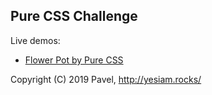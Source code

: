 ## Pure CSS Challenge

Live demos:
- [Flower Pot by Pure CSS](https://codepen.io/yesiamrocks/full/VgbdRP)

Copyright (C) 2019 Pavel, http://yesiam.rocks/